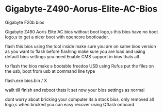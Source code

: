 # Gigabyte-Z490-Aorus-Elite-AC-Bios
Gigabyte F20b bios 

Gigabyte Z490 Aoris Elite AC bios without boot logo,s 
this bios have no boot logo,s to get a nicer boot with opencore bootloader.

flash this bios using the tool inside 
make sure you are on same bios version as you want to flash 
before flashing make sure you are load and using default bios settings 
you need Enable CMS support in bios thats all 

to flash the bios 
make a bootable freedos USB using Rufus 
put the files on the usb, boot from usb at command line type

flash.exe bios.bin / X

wailt till finish and reboot thats it 
set now your bios settings as normal 

dont worry about bricking your computer its a stock bios. only removed all logo,s 
when bricked you can easy recover using Qflash onboard 
